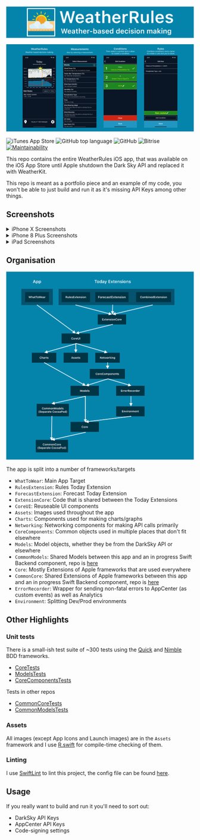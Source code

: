 ![WeatherRules Header Image](readme-assets/repo-header.png)

![Screenshots](readme-assets/screenshots.png)

![iTunes App Store](https://img.shields.io/itunes/v/1418841967)
![GitHub top language](https://img.shields.io/github/languages/top/Noobish1/WeatherRules)
![GitHub](https://img.shields.io/github/license/Noobish1/WeatherRules)
![Bitrise](https://img.shields.io/bitrise/b5a1458389444052/public-master?token=edhPAmgQBXB2viNn9venKw)
[![Maintainability](https://api.codeclimate.com/v1/badges/26c43e8006e2c6ea1155/maintainability)](https://codeclimate.com/github/Noobish1/WeatherRules/maintainability)

This repo contains the entire WeatherRules iOS app, that was available on the iOS App Store until Apple shutdown the Dark Sky API and replaced it with WeatherKit.

This repo is meant as a portfolio piece and an example of my code, you won't be able to just build and run it as it's missing API Keys among other things.

## Screenshots

<details>
<summary>iPhone X Screenshots</summary>

![Today Forecast](readme-assets/screenshots/iphone-x/1-today-forecast-iPhone-x.png)
![Measurements](readme-assets/screenshots/iphone-x/2-measurements-iPhone-x.png)
![Conditions](readme-assets/screenshots/iphone-x/3-conditions-iPhone-x.png)
![Rules](readme-assets/screenshots/iphone-x/4-rules-iPhone-x.png)
![Today Extensions](readme-assets/screenshots/iphone-x/5-today-extensions-iPhone-x.png)
![Time Settings](readme-assets/screenshots/iphone-x/6-time-settings-iPhone-x.png)
![Rule Groups](readme-assets/screenshots/iphone-x/7-rule-groups-iPhone-x.png)
![Past Forecasts](readme-assets/screenshots/iphone-x/8-past-forecasts-iPhone-x.png)
![Future Forecasts](readme-assets/screenshots/iphone-x/9-future-forecasts-iPhone-x.png)
![Settings](readme-assets/screenshots/iphone-x/10-settings-iPhone-x.png)

</details>

<details>
<summary>iPhone 8 Plus Screenshots</summary>

![Today Forecast](readme-assets/screenshots/iphone-8-plus/1-today-forecast-iPhone-8-plus.png)
![Measurements](readme-assets/screenshots/iphone-8-plus/2-measurements-iPhone-8-plus.png)
![Conditions](readme-assets/screenshots/iphone-8-plus/3-conditions-iPhone-8-plus.png)
![Rules](readme-assets/screenshots/iphone-8-plus/4-rules-iPhone-8-plus.png)
![Today Extensions](readme-assets/screenshots/iphone-8-plus/5-today-extensions-iPhone-8-plus.png)
![Time Settings](readme-assets/screenshots/iphone-8-plus/6-time-settings-iPhone-8-plus.png)
![Rule Groups](readme-assets/screenshots/iphone-8-plus/7-rule-groups-iPhone-8-plus.png)
![Past Forecasts](readme-assets/screenshots/iphone-8-plus/8-past-forecasts-iPhone-8-plus.png)
![Future Forecasts](readme-assets/screenshots/iphone-8-plus/9-future-forecasts-iPhone-8-plus.png)
![Settings](readme-assets/screenshots/iphone-8-plus/10-settings-iPhone-8-plus.png)

</details>

<details>
<summary>iPad Screenshots</summary>

![Today Forecast](readme-assets/screenshots/ipad/1-today-forecast-ipad.png)
![Measurements](readme-assets/screenshots/ipad/2-measurements-ipad.png)
![Conditions](readme-assets/screenshots/ipad/3-conditions-ipad.png)
![Rules](readme-assets/screenshots/ipad/4-rules-ipad.png)
![Today Extensions](readme-assets/screenshots/ipad/5-today-extensions-ipad.png)
![Time Settings](readme-assets/screenshots/ipad/6-time-settings-ipad.png)
![Rule Groups](readme-assets/screenshots/ipad/7-rule-groups-ipad.png)
![Past Forecasts](readme-assets/screenshots/ipad/8-past-forecasts-ipad.png)
![Future Forecasts](readme-assets/screenshots/ipad/9-future-forecasts-ipad.png)
![Settings](readme-assets/screenshots/ipad/10-settings-ipad.png)

</details>

## Organisation

![Architecture diagram](readme-assets/architecture.png)

The app is split into a number of frameworks/targets

* `WhatToWear`: Main App Target
* `RulesExtension`: Rules Today Extension
* `ForecastExtension`: Forecast Today Extension
* `ExtensionCore`: Code that is shared between the Today Extensions
* `CoreUI`: Reuseable UI components
* `Assets`: Images used throughout the app
* `Charts`: Components used for making charts/graphs
* `Networking`: Networking components for making API calls primarily
* `CoreComponents`: Common objects used in multiple places that don't fit elsewhere
* `Models`: Model objects, whether they be from the DarkSky API or elsewhere
* `CommonModels`: Shared Models between this app and an in progress Swift Backend component, repo is [here](https://github.com/Noobish1/WhatToWearCommonModels)
* `Core`: Mostly Extensions of Apple frameworks that are used everywhere
* `CommonCore`: Shared Extensions of Apple frameworks between this app and an in progress Swift Backend component, repo is [here](https://github.com/Noobish1/WhatToWearCommonCore)
* `ErrorRecorder`: Wrapper for sending non-fatal errors to AppCenter (as custom events) as well as Analytics
* `Environment`: Splitting Dev/Prod environments

## Other Highlights

### Unit tests

There is a small-ish test suite of ~300 tests using the [Quick](https://github.com/Quick/Quick) and [Nimble](https://github.com/Quick/Nimble) BDD frameworks.

* [CoreTests](App/Core/WhatToWearCoreTests)
* [ModelsTests](App/Models/WhatToWearModelsTests)
* [CoreComponentsTests](App/CoreComponents/WhatToWearCoreComponentsTests)

Tests in other repos

* [CommonCoreTests](https://github.com/Noobish1/WhatToWearCommonCore/tree/master/WhatToWearCommonCoreTests)
* [CommonModelsTests](https://github.com/Noobish1/WhatToWearCommonCore/tree/master/WhatToWearCommonCoreTests)

### Assets

All images (except App Icons and Launch images) are in the `Assets` framework and I use [R.swift](https://github.com/mac-cain13/R.swift) for compile-time checking of them.

### Linting

I use [SwiftLint](https://github.com/realm/SwiftLint) to lint this project, the config file can be found [here](App/.swiftlint.yml).

## Usage

If you really want to build and run it you'll need to sort out:

* DarkSky API Keys
* AppCenter API Keys
* Code-signing settings

